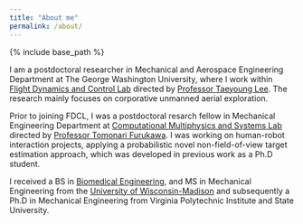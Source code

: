 ```yaml
---
title: "About me"
permalink: /about/
---
```


{% include base_path %}

I am a postdoctoral researcher in Mechanical and Aerospace Engineering Department at The George Washington University, where I work within [Flight Dynamics and Control Lab](http://fdcl.seas.gwu.edu/) directed by [Professor Taeyoung Lee](http://fdcl.seas.gwu.edu/faculty.html).
The research mainly focuses on corporative unmanned aerial exploration.

Prior to joining FDCL, I was a postdoctoral resarch fellow in Mechanical Engineering Department at [Computational Multiphysics and Systems Lab](http://www.me.vt.edu/cms/) directed by [Professor Tomonari Furukawa](http://www.me.vt.edu/cms/people/tomonari-furukawa/).
I was working on human-robot interaction projects, applying a probabilistic novel non-field-of-view target estimation approach, which was developed in previous work as a Ph.D student.

I received a BS in [Biomedical Engineering](https://www.engr.wisc.edu/department/bme/), and MS in Mechanical Engineering from the [University of Wisconsin-Madison](http://www.wisc.edu/) and subsequently a Ph.D in Mechanical Engineering from Virginia Polytechnic Institute and State University.

